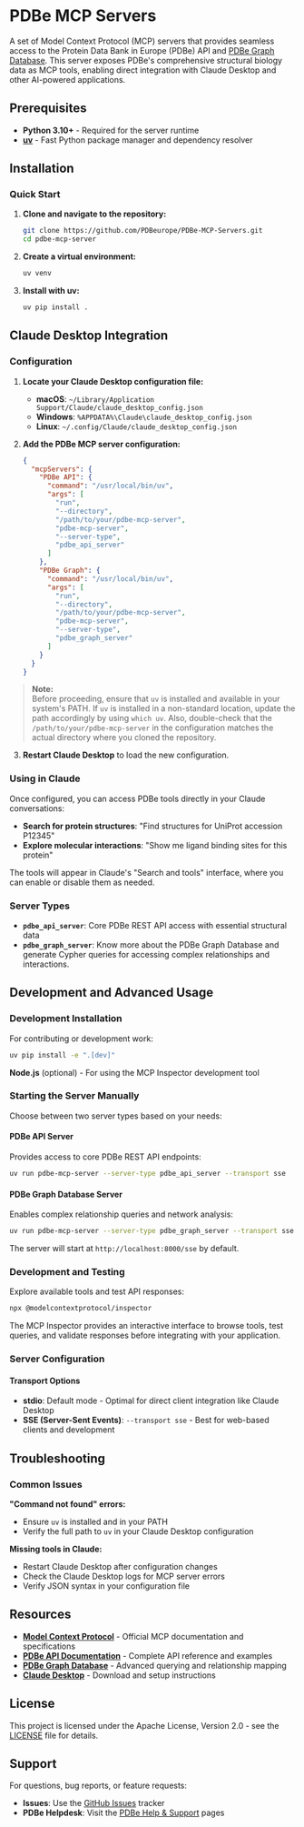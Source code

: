 # PDBe MCP Servers

A set of Model Context Protocol (MCP) servers that provides seamless access to the Protein Data Bank in Europe (PDBe) API and [PDBe Graph Database](https://www.ebi.ac.uk/pdbe/pdbe-kb/graph). This server exposes PDBe's comprehensive structural biology data as MCP tools, enabling direct integration with Claude Desktop and other AI-powered applications.

## Prerequisites

- **Python 3.10+** - Required for the server runtime
- **[uv](https://github.com/astral-sh/uv)** - Fast Python package manager and dependency resolver

## Installation

### Quick Start

1. **Clone and navigate to the repository:**
   ```bash
   git clone https://github.com/PDBeurope/PDBe-MCP-Servers.git
   cd pdbe-mcp-server
   ```

2. **Create a virtual environment:**
   ```bash
   uv venv
   ```

3. **Install with uv:**
   ```bash
   uv pip install .
   ```

## Claude Desktop Integration

### Configuration

1. **Locate your Claude Desktop configuration file:**
   - **macOS**: `~/Library/Application Support/Claude/claude_desktop_config.json`
   - **Windows**: `%APPDATA%\Claude\claude_desktop_config.json`
   - **Linux**: `~/.config/Claude/claude_desktop_config.json`

2. **Add the PDBe MCP server configuration:**
   ```json
   {
     "mcpServers": {
       "PDBe API": {
         "command": "/usr/local/bin/uv",
         "args": [
           "run",
           "--directory",
           "/path/to/your/pdbe-mcp-server",
           "pdbe-mcp-server",
           "--server-type",
           "pdbe_api_server"
         ]
       },
       "PDBe Graph": {
         "command": "/usr/local/bin/uv",
         "args": [
           "run",
           "--directory",
           "/path/to/your/pdbe-mcp-server",
           "pdbe-mcp-server",
           "--server-type",
           "pdbe_graph_server"
         ]
       }
     }
   }
   ```

  > **Note:**  
  > Before proceeding, ensure that `uv` is installed and available in your system's PATH. If `uv` is installed in a non-standard location, update the path accordingly by using `which uv`. Also, double-check that the `/path/to/your/pdbe-mcp-server` in the configuration matches the actual directory where you cloned the repository.

3. **Restart Claude Desktop** to load the new configuration.

### Using in Claude

Once configured, you can access PDBe tools directly in your Claude conversations:

- **Search for protein structures**: "Find structures for UniProt accession P12345"
- **Explore molecular interactions**: "Show me ligand binding sites for this protein"

The tools will appear in Claude's "Search and tools" interface, where you can enable or disable them as needed.

### Server Types

- **`pdbe_api_server`**: Core PDBe REST API access with essential structural data
- **`pdbe_graph_server`**: Know more about the PDBe Graph Database and generate Cypher queries for accessing complex relationships and interactions.

## Development and Advanced Usage

### Development Installation

For contributing or development work:
```bash
uv pip install -e ".[dev]"
```

**Node.js** (optional) - For using the MCP Inspector development tool

### Starting the Server Manually

Choose between two server types based on your needs:

#### PDBe API Server
Provides access to core PDBe REST API endpoints:
```bash
uv run pdbe-mcp-server --server-type pdbe_api_server --transport sse
```

#### PDBe Graph Database Server
Enables complex relationship queries and network analysis:
```bash
uv run pdbe-mcp-server --server-type pdbe_graph_server --transport sse
```

The server will start at `http://localhost:8000/sse` by default.

### Development and Testing

Explore available tools and test API responses:
```bash
npx @modelcontextprotocol/inspector
```

The MCP Inspector provides an interactive interface to browse tools, test queries, and validate responses before integrating with your application.

### Server Configuration

#### Transport Options

- **stdio**: Default mode - Optimal for direct client integration like Claude Desktop
- **SSE (Server-Sent Events)**: `--transport sse` - Best for web-based clients and development

## Troubleshooting

### Common Issues

**"Command not found" errors:**
- Ensure `uv` is installed and in your PATH
- Verify the full path to `uv` in your Claude Desktop configuration

**Missing tools in Claude:**
- Restart Claude Desktop after configuration changes
- Check the Claude Desktop logs for MCP server errors
- Verify JSON syntax in your configuration file

## Resources

- **[Model Context Protocol](https://modelcontextprotocol.org/)** - Official MCP documentation and specifications
- **[PDBe API Documentation](https://www.ebi.ac.uk/pdbe/api/v2/)** - Complete API reference and examples
- **[PDBe Graph Database](https://www.ebi.ac.uk/pdbe/pdbe-kb/graph)** - Advanced querying and relationship mapping
- **[Claude Desktop](https://claude.ai/desktop)** - Download and setup instructions

## License

This project is licensed under the Apache License, Version 2.0 - see the [LICENSE](LICENSE) file for details.

## Support

For questions, bug reports, or feature requests:
- **Issues**: Use the [GitHub Issues](https://github.com/PDBeurope/PDBe-MCP-Servers/issues) tracker
- **PDBe Helpdesk**: Visit the [PDBe Help & Support](https://www.ebi.ac.uk/about/contact/support/pdbe) pages